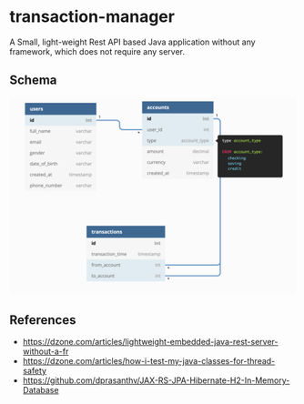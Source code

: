 # transaction-manager
A Small, light-weight Rest API based Java application without any framework, which does not require any server.

## Schema
![Schema Diagram](transaction-manager-schema.png)

## References
- https://dzone.com/articles/lightweight-embedded-java-rest-server-without-a-fr
- https://dzone.com/articles/how-i-test-my-java-classes-for-thread-safety
- https://github.com/dprasanthv/JAX-RS-JPA-Hibernate-H2-In-Memory-Database
